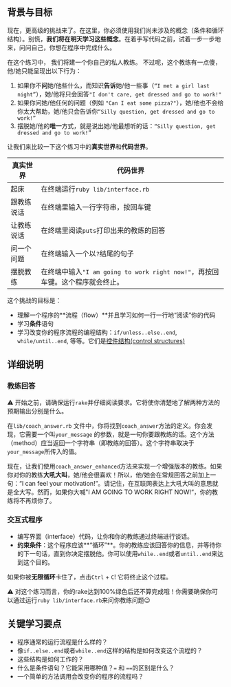 ## 背景与目标

现在，更高级的挑战来了。在这里，你必须使用我们尚未涉及的概念（条件和循环结构）。别慌，**我们将在明天学习这些概念**。在着手写代码之前，试着一步一步地来，问问自己，你想在程序中完成什么。

在这个练习中， 我们将建一个你自己的私人教练。
不过呢，这个教练有一点傻，他/她只能呈现出以下行为：

1. 如果你不**问**她/他些什么，而知识**告诉**她/他一些事（`“I met a girl last night”`），她/他将只会回答`"I don't care, get dressed and go to work!"`
2. 如果你问她/他任何的问题（例如 `"Can I eat some pizza?"`），她/他也不会给你太大帮助，她/他只会告诉你`“Silly question, get dressed and go to work!”`
3. 摆脱她/他的**唯一**方式，就是说出她/他最想听的话：`“Silly question, get dressed and go to work!”`

让我们来比较一下这个练习中的**真实世界**和**代码世界**。

<table class="table">
  <thead>
    <tr>
      <th>真实世界</th>
      <th>代码世界</th>
    </tr>
  </thead>
  <tbody>
    <tr>
      <td>起床</td>
      <td>在终端运行<code>ruby lib/interface.rb</code></td>
    </tr>
    <tr>
      <td>跟教练说话</td>
      <td>在终端里输入一行字符串，按回车键</td>
    </tr>
    <tr>
      <td>让教练说话</td>
      <td>在终端里阅读<code>puts</code>打印出来的教练的回答</td>
    </tr>
    <tr>
      <td>问一个问题</td>
      <td>在终端输入一个以<code>?</code>结尾的句子</td>
    </tr>
    <tr>
      <td>摆脱教练</td>
      <td>在终端中输入<code>"I am going to work right now!"</code>，再按回车键。这个程序就会终止。</td>
    </tr>
  </tbody>
</table>

这个挑战的目标是：

- 理解一个程序的**流程（flow）**并且学习如何一行一行地“阅读”你的代码
- 学习**条件**语句
- 学习改变你的程序流程的编程结构：`if/unless..else..end`, `while/until..end`, 等等。它们是[控件结构(control structures)](https://zh.wikipedia.org/wiki/控制流程)

## 详细说明

### 教练回答

⚠️ 开始之前，请确保运行`rake`并仔细阅读要求。它将使你清楚地了解两种方法的预期输出分别是什么。

在`lib/coach_answer.rb` 文件中，你将找到`coach_answer`方法的定义。你会发现，它需要一个叫`your_message` 的参数，就是一句你要跟教练的话。这个方法（method）应当返回一个字符串（即教练的回答）。这个字符串取决于`your_message`所传入的值。

现在，让我们使用`coach_answer_enhanced`方法来实现一个增强版本的教练。如果你对你的教练**大吼大叫**，她/他会很喜欢！所以，他/她会在常规回答之前加上一句：“I can feel your motivation!”。请记住，在互联网表达上大吼大叫的意思就是全大写。然而，如果你大喊"I AM GOING TO WORK RIGHT NOW!“，你的教练将不再烦你了。

### 交互式程序

- 编写界面（interface）代码，让你和你的教练通过终端进行谈话。
- **约束条件**：这个程序应该**“循环”**。你的教练应该回答你的信息，并等待你的下一句话，直到你决定摆脱他。你可以使用`while..end`或者`until..end`来达到这个目的。

如果你被**无限循环**卡住了，点击`Ctrl` + `C`! 它将终止这个过程。

⚠️ 对这个练习而言，你的rake达到100%绿色后还不算完成哦！你需要确保你可以通过运行`ruby lib/interface.rb`来问你教练问题😉

## 关键学习要点

- 程序通常的运行流程是什么样的？
- 像`if..else..end`或者`while..end`这样的结构是如何改变这个流程的？
- 这些结构是如何工作的？
- 什么是条件语句？它能采用哪种值？`=` 和 `==`的区别是什么？
- 一个简单的方法调用会改变你的程序的流程吗？

